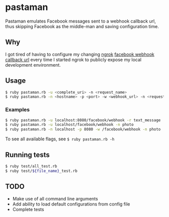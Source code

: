 # pastaman
Pastaman emulates Facebook messages sent to a webhook callback url, thus skipping Facebook as the middle-man and saving configuration time.

## Why
I got tired of having to configure my changing [ngrok](https://github.com/inconshreveable/ngrok) [facebook webhook callback url](https://developers.facebook.com/docs/messenger-platform/guides/setup#webhook_setup) every time I started ngrok to publicly expose my local development environment.

## Usage
```sh
$ ruby pastaman.rb -u <complete_uri> -n <request_name>
$ ruby pastaman.rb -n <hostname> -p <port> -w <webhook_url> -n <request_name>
```
### Examples
```sh
$ ruby pastaman.rb -u localhost:8080/facebook/webhook -r text_message
$ ruby pastaman.rb -u localhost/facebook/webhook -n photo
$ ruby pastaman.rb -n localhost -p 8080 -w /facebook/webhook -n photo
```
To see all available flags, see `$ ruby pastaman.rb -h`

## Running tests
```sh
$ ruby test/all_test.rb
$ ruby test/${file_name}_test.rb
```
## TODO
- Make use of all command line arguments
- Add ability to load default configurations from config file
- Complete tests